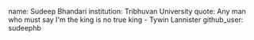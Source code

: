 name: Sudeep Bhandari
institution: Tribhuvan University
quote: Any man who must say I'm the king is no true king - Tywin Lannister
github_user: sudeephb